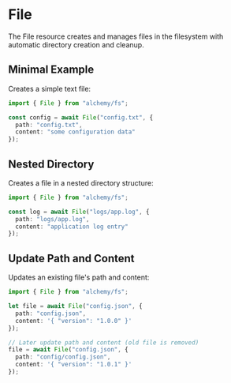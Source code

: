 # File

The File resource creates and manages files in the filesystem with automatic directory creation and cleanup.

## Minimal Example

Creates a simple text file:

```ts
import { File } from "alchemy/fs";

const config = await File("config.txt", {
  path: "config.txt", 
  content: "some configuration data"
});
```

## Nested Directory

Creates a file in a nested directory structure:

```ts
import { File } from "alchemy/fs";

const log = await File("logs/app.log", {
  path: "logs/app.log",
  content: "application log entry"
}); 
```

## Update Path and Content

Updates an existing file's path and content:

```ts
import { File } from "alchemy/fs";

let file = await File("config.json", {
  path: "config.json",
  content: '{ "version": "1.0.0" }'
});

// Later update path and content (old file is removed)
file = await File("config.json", {
  path: "config/config.json", 
  content: '{ "version": "1.0.1" }'
});
```